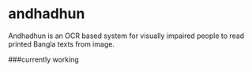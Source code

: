# andhadhun
Andhadhun is an OCR based system for visually
impaired people to read printed Bangla texts from
image.


###currently working
